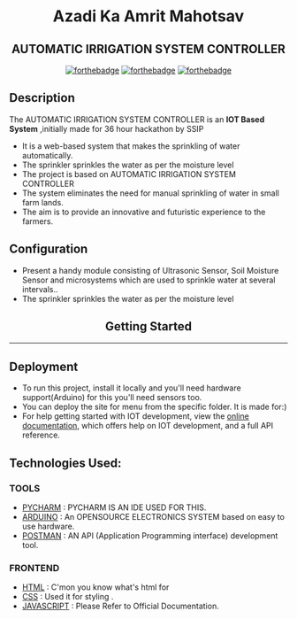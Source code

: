 <div align="center">
   
<h1 align="center" > Azadi Ka Amrit Mahotsav </h1> 

<h2 align="center"> AUTOMATIC IRRIGATION SYSTEM CONTROLLER  </h2> 
 

  
[![forthebadge](https://forthebadge.com/images/badges/built-by-developers.svg)](https://github.com/yash240408/HackHound) 
[![forthebadge](https://forthebadge.com/images/badges/made-with-python.svg)](https://www.python.org/) 
[![forthebadge](https://forthebadge.com/images/badges/powered-by-coffee.svg)](https://github.com/yash240408/HackHound)
  
</div>

<h2 align="left" > Description</h2>

The AUTOMATIC IRRIGATION SYSTEM CONTROLLER is an **IOT Based System** ,initially made for 36 hour hackathon by SSIP
- It is a web-based system that makes the sprinkling of water automatically.
- The sprinkler sprinkles the water as per the moisture level
- The project is based on AUTOMATIC IRRIGATION SYSTEM CONTROLLER
- The system eliminates the need for manual sprinkling of water in small farm lands.
- The aim is to provide an innovative and futuristic experience to the farmers.

<h2 align="left" > Configuration</h2>

- Present a handy module consisting of Ultrasonic Sensor, Soil Moisture Sensor and microsystems which are used to sprinkle water at several intervals..
- The sprinkler sprinkles the water as per the moisture level

<h2 align="center" >Getting Started</h2>
<hr>
 <h2 align="left" > Deployment</h2>
 
- To run this project, install it locally and you'll need hardware support(Arduino) for this you'll need sensors too.<br>
- You can deploy the site for menu from the specific folder. It is made for:)<br>
- For help getting started with IOT development, view the [online documentation](https://www.internetsociety.org/iot/), which offers help on IOT development, and a full API reference.

<h2 align="left" >  Technologies Used:</h2>

<h3 align="left" > TOOLS</h3>

- [PYCHARM](https://www.jetbrains.com/pycharm/) : PYCHARM IS AN IDE USED FOR THIS.<br>
- [ARDUINO](https://www.arduino.cc/) : An OPENSOURCE ELECTRONICS SYSTEM based on easy to use hardware.<br>
- [POSTMAN](https://www.postman.com/) : AN API (Application Programming interface) development tool.

<h3 align="left" > FRONTEND</h3>

- [HTML](https://developer.mozilla.org/en-US/docs/Web/HTML) : C'mon you know what's html for <br>
- [CSS](https://developer.mozilla.org/en-US/docs/Web/CSS)  :  Used it for styling .<br>
- [JAVASCRIPT](https://developer.mozilla.org/en-US/docs/Web/JavaScript) : Please Refer to Official Documentation.


